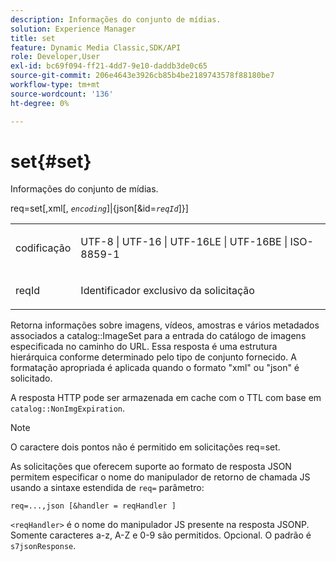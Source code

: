 ```yaml
---
description: Informações do conjunto de mídias.
solution: Experience Manager
title: set
feature: Dynamic Media Classic,SDK/API
role: Developer,User
exl-id: bc69f094-ff21-4dd7-9e10-daddb3de0c65
source-git-commit: 206e4643e3926cb85b4be2189743578f88180be7
workflow-type: tm+mt
source-wordcount: '136'
ht-degree: 0%

---
```


# set{#set}

Informações do conjunto de mídias.

req=set[,xml[, *`encoding`*]|{json[&amp;id=*`reqId`*]}]

<table id="simpletable_02C955F4EBAD4251A728F0FC68F432B5"> 
 <tr class="strow"> 
  <td class="stentry"> <p><span class="varname"> codificação</span> </p> </td> 
  <td class="stentry"> <p><span class="codeph"> UTF-8 | UTF-16 | UTF-16LE | UTF-16BE | ISO-8859-1</span> </p></td> 
 </tr> 
 <tr class="strow"> 
  <td class="stentry"> <p><span class="varname"> reqId</span> </p></td> 
  <td class="stentry"> <p>Identificador exclusivo da solicitação </p></td> 
 </tr> 
</table>

Retorna informações sobre imagens, vídeos, amostras e vários metadados associados a catalog::ImageSet para a entrada do catálogo de imagens especificada no caminho do URL. Essa resposta é uma estrutura hierárquica conforme determinado pelo tipo de conjunto fornecido. A formatação apropriada é aplicada quando o formato &quot;xml&quot; ou &quot;json&quot; é solicitado.

A resposta HTTP pode ser armazenada em cache com o TTL com base em `catalog::NonImgExpiration`.

>[!NOTE]
>
>O caractere dois pontos não é permitido em solicitações req=set.

As solicitações que oferecem suporte ao formato de resposta JSON permitem especificar o nome do manipulador de retorno de chamada JS usando a sintaxe estendida de `req=` parâmetro:

`req=...,json [&handler = reqHandler ]`

`<reqHandler>` é o nome do manipulador JS presente na resposta JSONP. Somente caracteres a-z, A-Z e 0-9 são permitidos. Opcional. O padrão é `s7jsonResponse`.
